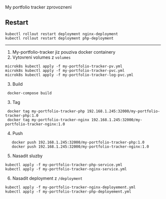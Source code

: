 My portfolio tracker zprovozneni

Restart
----
```
kubectl rollout restart deployment nginx-deployment
kubectl rollout restart deployment php-deployment
```


-----

1. My-portfolio-tracker jiz pouziva docker containery
2. Vytovreni volumes z `volumes`

```shell
microk8s kubectl apply -f my-portfolio-tracker-pv.yml
microk8s kubectl apply -f my-portfolio-tracker-pvc.yml
microk8s kubectl apply -f my-portfolio-tracker-log-pvc.yml
```

3. Build
```shell
 docker-compose build
``` 
3. Tag
```shell
 docker tag my-portfolio-tracker-php 192.168.1.245:32000/my-portfolio-tracker-php:1.0
 docker tag my-portfolio-tracker-nginx 192.168.1.245:32000/my-portfolio-tracker-nginx:1.0
```

4. Push
```shell
   docker push 192.168.1.245:32000/my-portfolio-tracker-php:1.0
   docker push 192.168.1.245:32000/my-portfolio-tracker-nginx:1.0   
```

5. Nasadit sluzby
```shell
kubectl apply -f my-portfolio-tracker-php-service.yml
kubectl apply -f my-portfolio-tracker-nginx-service.yml
```

6. Nasadit deployment z `/deployment`
```shell
kubectl apply -f my-portfolio-tracker-nginx-deployement.yml
kubectl apply -f my-portfolio-tracker-php-deployement.yml
```
